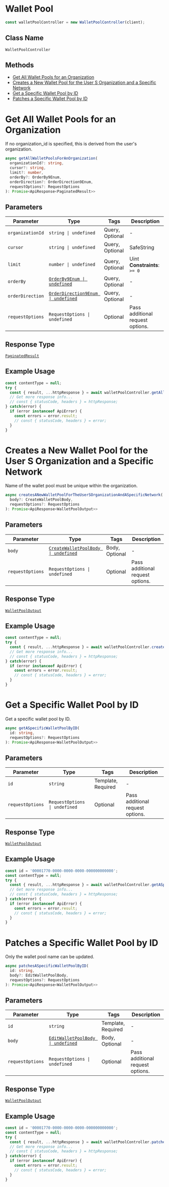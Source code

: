 # Wallet Pool

```ts
const walletPoolController = new WalletPoolController(client);
```

## Class Name

`WalletPoolController`

## Methods

* [Get All Wallet Pools for an Organization](../../doc/controllers/wallet-pool.md#get-all-wallet-pools-for-an-organization)
* [Creates a New Wallet Pool for the User S Organization and a Specific Network](../../doc/controllers/wallet-pool.md#creates-a-new-wallet-pool-for-the-user-s-organization-and-a-specific-network)
* [Get a Specific Wallet Pool by ID](../../doc/controllers/wallet-pool.md#get-a-specific-wallet-pool-by-id)
* [Patches a Specific Wallet Pool by ID](../../doc/controllers/wallet-pool.md#patches-a-specific-wallet-pool-by-id)


# Get All Wallet Pools for an Organization

If no organization_id is specified, this is derived from the user's organization.

```ts
async getAllWalletPoolsForAnOrganization(
  organizationId?: string,
  cursor?: string,
  limit?: number,
  orderBy?: OrderBy9Enum,
  orderDirection?: OrderDirection9Enum,
  requestOptions?: RequestOptions
): Promise<ApiResponse<PaginatedResult>>
```

## Parameters

| Parameter | Type | Tags | Description |
|  --- | --- | --- | --- |
| `organizationId` | `string \| undefined` | Query, Optional | - |
| `cursor` | `string \| undefined` | Query, Optional | SafeString |
| `limit` | `number \| undefined` | Query, Optional | Uint<br>**Constraints**: `>= 0` |
| `orderBy` | [`OrderBy9Enum \| undefined`](../../doc/models/order-by-9-enum.md) | Query, Optional | - |
| `orderDirection` | [`OrderDirection9Enum \| undefined`](../../doc/models/order-direction-9-enum.md) | Query, Optional | - |
| `requestOptions` | `RequestOptions \| undefined` | Optional | Pass additional request options. |

## Response Type

[`PaginatedResult`](../../doc/models/paginated-result.md)

## Example Usage

```ts
const contentType = null;
try {
  const { result, ...httpResponse } = await walletPoolController.getAllWalletPoolsForAnOrganization();
  // Get more response info...
  // const { statusCode, headers } = httpResponse;
} catch(error) {
  if (error instanceof ApiError) {
    const errors = error.result;
    // const { statusCode, headers } = error;
  }
}
```


# Creates a New Wallet Pool for the User S Organization and a Specific Network

Name of the wallet pool must be unique within the organization.

```ts
async createsANewWalletPoolForTheUserSOrganizationAndASpecificNetwork(
  body?: CreateWalletPoolBody,
  requestOptions?: RequestOptions
): Promise<ApiResponse<WalletPoolOutput>>
```

## Parameters

| Parameter | Type | Tags | Description |
|  --- | --- | --- | --- |
| `body` | [`CreateWalletPoolBody \| undefined`](../../doc/models/create-wallet-pool-body.md) | Body, Optional | - |
| `requestOptions` | `RequestOptions \| undefined` | Optional | Pass additional request options. |

## Response Type

[`WalletPoolOutput`](../../doc/models/wallet-pool-output.md)

## Example Usage

```ts
const contentType = null;
try {
  const { result, ...httpResponse } = await walletPoolController.createsANewWalletPoolForTheUserSOrganizationAndASpecificNetwork();
  // Get more response info...
  // const { statusCode, headers } = httpResponse;
} catch(error) {
  if (error instanceof ApiError) {
    const errors = error.result;
    // const { statusCode, headers } = error;
  }
}
```


# Get a Specific Wallet Pool by ID

Get a specific wallet pool by ID.

```ts
async getASpecificWalletPoolByID(
  id: string,
  requestOptions?: RequestOptions
): Promise<ApiResponse<WalletPoolOutput>>
```

## Parameters

| Parameter | Type | Tags | Description |
|  --- | --- | --- | --- |
| `id` | `string` | Template, Required | - |
| `requestOptions` | `RequestOptions \| undefined` | Optional | Pass additional request options. |

## Response Type

[`WalletPoolOutput`](../../doc/models/wallet-pool-output.md)

## Example Usage

```ts
const id = '00001770-0000-0000-0000-000000000000';
const contentType = null;
try {
  const { result, ...httpResponse } = await walletPoolController.getASpecificWalletPoolByID(id);
  // Get more response info...
  // const { statusCode, headers } = httpResponse;
} catch(error) {
  if (error instanceof ApiError) {
    const errors = error.result;
    // const { statusCode, headers } = error;
  }
}
```


# Patches a Specific Wallet Pool by ID

Only the wallet pool name can be updated.

```ts
async patchesASpecificWalletPoolByID(
  id: string,
  body?: EditWalletPoolBody,
  requestOptions?: RequestOptions
): Promise<ApiResponse<WalletPoolOutput>>
```

## Parameters

| Parameter | Type | Tags | Description |
|  --- | --- | --- | --- |
| `id` | `string` | Template, Required | - |
| `body` | [`EditWalletPoolBody \| undefined`](../../doc/models/edit-wallet-pool-body.md) | Body, Optional | - |
| `requestOptions` | `RequestOptions \| undefined` | Optional | Pass additional request options. |

## Response Type

[`WalletPoolOutput`](../../doc/models/wallet-pool-output.md)

## Example Usage

```ts
const id = '00001770-0000-0000-0000-000000000000';
const contentType = null;
try {
  const { result, ...httpResponse } = await walletPoolController.patchesASpecificWalletPoolByID(id);
  // Get more response info...
  // const { statusCode, headers } = httpResponse;
} catch(error) {
  if (error instanceof ApiError) {
    const errors = error.result;
    // const { statusCode, headers } = error;
  }
}
```

